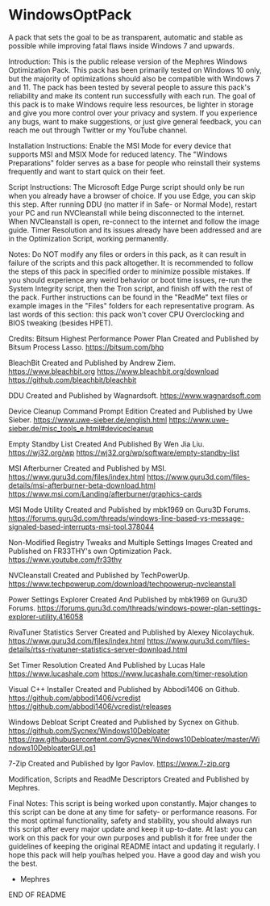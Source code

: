 # WindowsOptPack
A pack that sets the goal to be as transparent, automatic and stable as possible while improving fatal flaws inside Windows 7 and upwards.


Introduction:
This is the public release version of the Mephres Windows Optimization Pack.
This pack has been primarily tested on Windows 10 only, but the majority of optimizations should also be compatible with Windows 7 and 11.
The pack has been tested by several people to assure this pack's reliability and make its content run successfully with each run.
The goal of this pack is to make Windows require less resources, be lighter in storage and give you more control over your privacy and system.
If you experience any bugs, want to make suggestions, or just give general feedback, you can reach me out through Twitter or my YouTube channel.


Installation Instructions:
Enable the MSI Mode for every device that supports MSI and MSIX Mode for reduced latency.
The "Windows Preparations" folder serves as a base for people who reinstall their systems frequently and want to start quick on their feet.


Script Instructions:
The Microsoft Edge Purge script should only be run when you already have a browser of choice. If you use Edge, you can skip this step.
After running DDU (no matter if in Safe- or Normal Mode), restart your PC and run NVCleanstall while being disconnected to the internet.
When NVCleanstall is open, re-connect to the internet and follow the image guide.
Timer Resolution and its issues already have been addressed and are in the Optimization Script, working permanently.


Notes:
Do NOT modify any files or orders in this pack, as it can result in failure of the scripts and this pack altogether.
It is recommended to follow the steps of this pack in specified order to minimize possible mistakes.
If you should experience any weird behavior or boot time issues, re-run the System Integrity script, then the Tron script, and finish off with the rest of the pack.
Further instructions can be found in the "ReadMe" text files or example images in the "Files" folders for each representative program.
As last words of this section: this pack won't cover CPU Overclocking and BIOS tweaking (besides HPET).


Credits:
Bitsum Highest Performance Power Plan Created and Published by Bitsum Process Lasso.
https://bitsum.com/bhp

BleachBit Created and Published by Andrew Ziem.
https://www.bleachbit.org
https://www.bleachbit.org/download
https://github.com/bleachbit/bleachbit

DDU Created and Published by Wagnardsoft.
https://www.wagnardsoft.com

Device Cleanup Command Prompt Edition Created and Published by Uwe Sieber.
https://www.uwe-sieber.de/english.html
https://www.uwe-sieber.de/misc_tools_e.html#devicecleanup

Empty Standby List Created And Published By Wen Jia Liu.
https://wj32.org/wp
https://wj32.org/wp/software/empty-standby-list

MSI Afterburner Created and Published by MSI.
https://www.guru3d.com/files/index.html
https://www.guru3d.com/files-details/msi-afterburner-beta-download.html
https://www.msi.com/Landing/afterburner/graphics-cards

MSI Mode Utility Created and Published by mbk1969 on Guru3D Forums.
https://forums.guru3d.com/threads/windows-line-based-vs-message-signaled-based-interrupts-msi-tool.378044

Non-Modified Registry Tweaks and Multiple Settings Images Created and Published on FR33THY's own Optimization Pack.
https://www.youtube.com/fr33thy

NVCleanstall Created and Published by TechPowerUp.
https://www.techpowerup.com/download/techpowerup-nvcleanstall

Power Settings Explorer Created And Published by mbk1969 on Guru3D Forums.
https://forums.guru3d.com/threads/windows-power-plan-settings-explorer-utility.416058

RivaTuner Statistics Server Created and Published by Alexey Nicolaychuk.
https://www.guru3d.com/files/index.html
https://www.guru3d.com/files-details/rtss-rivatuner-statistics-server-download.html

Set Timer Resolution Created And Published by Lucas Hale
https://www.lucashale.com
https://www.lucashale.com/timer-resolution

Visual C++ Installer Created and Published by Abbodi1406 on Github.
https://github.com/abbodi1406/vcredist
https://github.com/abbodi1406/vcredist/releases

Windows Debloat Script Created and Published by Sycnex on Github.
https://github.com/Sycnex/Windows10Debloater
https://raw.githubusercontent.com/Sycnex/Windows10Debloater/master/Windows10DebloaterGUI.ps1

7-Zip Created and Published by Igor Pavlov.
https://www.7-zip.org

Modification, Scripts and ReadMe Descriptors Created and Published by Mephres.


Final Notes:
This script is being worked upon constantly. Major changes to this script can be done at any time for safety- or performance reasons.
For the most optimal functionality, safety and stability, you should always run this script after every major update and keep it up-to-date.
At last: you can work on this pack for your own purposes and publish it for free under the guidelines of keeping the original README intact and updating it regularly.
I hope this pack will help you/has helped you. Have a good day and wish you the best.
- Mephres


END OF README
